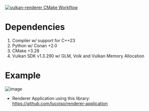 [![vulkan-renderer CMake Workflow](https://github.com/lucoiso/vulkan-renderer/actions/workflows/cmake-build.yml/badge.svg)](https://github.com/lucoiso/vulkan-renderer/actions/workflows/cmake-build.yml)

# Dependencies

1. Compiler w/ support for C++23
2. Python w/ Conan +2.0
3. CMake +3.28
4. Vulkan SDK v1.3.290 w/ GLM, Volk and Vulkan Memory Allocation

# Example

![image](https://github.com/lucoiso/vulkan-renderer/assets/77353979/5710f741-85ce-4af6-aeec-2cdb24f6613a)

- Renderer Application using this library: https://github.com/lucoiso/renderer-application
